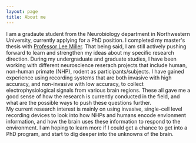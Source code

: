 ```yaml
---
layout: page
title: About me
---
```


I am a gradaute student from the Neurobiology department in Northwestern University, currently applying for a PhD position. I completed my master's thesis with [Professor Lee Miller][lee-lab].
That being said, I am still actively pushing forward to learn and strengthen my ideas about my specific research direction. During my undergraduate and graduate studies, I have been working with different neuroscience reserach projects that include human, non-human primate (NHP), rodent as participants/subjects. I have gained experience using recording systems that are both invasive with high accuracy, and non-invasive with low accuracy, to collect electrophysiological signals from various brain regions. These all gave me a good sense of how the research is currently conducted in the field, and what are the possible ways to push these questions further.  
My current research interest is mainly on using invasive, single-cell level recording devices to look into how NHPs and humans encode envionment information, and how the brain uses these information to respond to the environment. I am hoping to learn more if I could get a chance to get into a PhD program, and start to dig deeper into the unknowns of the brain. 




[lee-lab]: https://www.millerlimblab.com/
